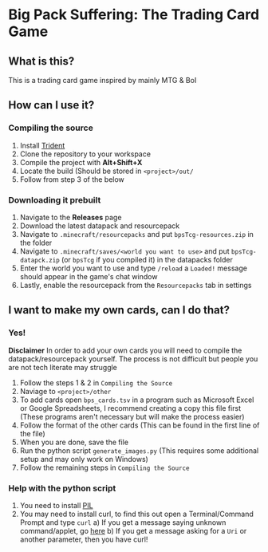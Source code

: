 # Big Pack Suffering: The Trading Card Game
## What is this?
This is a trading card game inspired by mainly MTG & BoI
## How can I use it?
### Compiling the source
1) Install [Trident](https://energyxxer.com/trident/)
2) Clone the repository to your workspace
3) Compile the project with **Alt+Shift+X**
4) Locate the build (Should be stored in ``<project>/out/``
5) Follow from step 3 of the below 
### Downloading it prebuilt
1) Navigate to the **Releases** page
2) Download the latest datapack and resourcepack
3) Navigate to ``.minecraft/resourcepacks`` and put ``bpsTcg-resources.zip`` in the folder
4) Navigate to ``.minecraft/saves/<world you want to use>`` and put ``bpsTcg-datapck.zip`` (or ``bpsTcg`` if you compiled it) in the datapacks folder
5) Enter the world you want to use and type ``/reload`` a ``Loaded!`` message should appear in the game's chat window
6) Lastly, enable the resourcepack from the ``Resourcepacks`` tab in settings
## I want to make my own cards, can I do that?
### Yes!
**Disclaimer** In order to add your own cards you will need to compile the datapack/resourcepack yourself.
The process is not difficult but people you are not tech literate may struggle

1) Follow the steps 1 & 2 in ``Compiling the Source``
2) Naviage to ``<project>/other``
3) To add cards open ``bps_cards.tsv`` in a program such as Microsoft Excel or Google Spreadsheets, I recommend creating a copy this file first (These programs aren't necessary but will make the 
process easier)
4) Follow the format of the other cards (This can be found in the first line of the file)
5) When you are done, save the file
6) Run the python script ``generate_images.py`` (This requires some additional setup and may only work on Windows)
7) Follow the remaining steps in ``Compiling the Source``

### Help with the python script
1) You need to install [PIL](https://pypi.org/project/Pillow/)
2) You may need to install curl, to find this out open a Terminal/Command Prompt and type ``curl``
	a) If you get a message saying unknown command/applet, go [here](https://stackoverflow.com/a/16216825)
	b) If you get a message asking for a ``Uri`` or another parameter, then you have curl!

